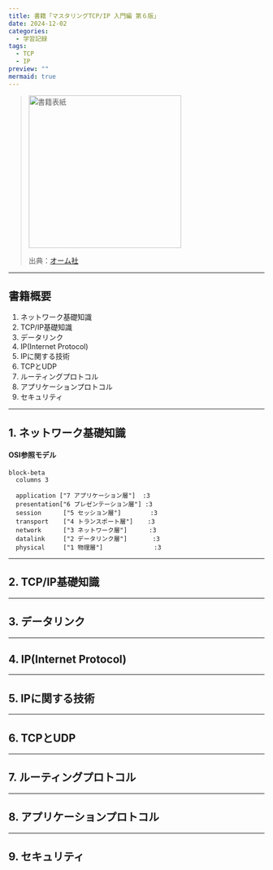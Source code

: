 ```yaml
---
title: 書籍「マスタリングTCP/IP 入門編 第６版」
date: 2024-12-02
categories:
  - 学習記録
tags:
  - TCP
  - IP
preview: ""
mermaid: true
---
```


> <img src="https://www.ohmsha.co.jp/Portals/0/book/large/978-4-274-22447-8.jpg" alt="書籍表紙" width="300">
>
> 出典：[オーム社](https://www.ohmsha.co.jp/book/9784274224478/)


--- 
## 書籍概要

1. ネットワーク基礎知識
2. TCP/IP基礎知識
3. データリンク
4. IP(Internet Protocol)
5. IPに関する技術
6. TCPとUDP
7. ルーティングプロトコル
8. アプリケーションプロトコル
9. セキュリティ


---
## 1. ネットワーク基礎知識


#### OSI参照モデル

```mermaid
block-beta
  columns 3

  application ["7 アプリケーション層"]  :3
  presentation["6 プレゼンテーション層"] :3
  session      ["5 セッション層"]        :3
  transport    ["4 トランスポート層"]    :3
  network      ["3 ネットワーク層"]      :3
  datalink     ["2 データリンク層"]       :3
  physical     ["1 物理層"]              :3
```



---
## 2. TCP/IP基礎知識


---
## 3. データリンク


---
## 4. IP(Internet Protocol)


---
## 5. IPに関する技術


---
## 6. TCPとUDP


---
## 7. ルーティングプロトコル


---
## 8. アプリケーションプロトコル


---
## 9. セキュリティ
 


